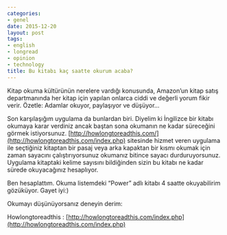 ```yaml
---
categories:
- genel
date: 2015-12-20
layout: post
tags:
- english
- longread
- opinion
- technology
title: Bu kitabı kaç saatte okurum acaba?
---
```


Kitap okuma kültürünün nerelere vardığı konusunda, Amazon’un kitap satış departmanında her kitap için yapılan onlarca ciddi ve değerli yorum fikir verir. Özetle: Adamlar okuyor, paylaşıyor ve düşüyor…

Son karşılaşığım uygulama da bunlardan biri. Diyelim ki İngilizce bir kitabı okumaya karar verdiniz ancak baştan sona okumanın ne kadar süreceğini görmek istiyorsunuz. [http://howlongtoreadthis.com/](http://howlongtoreadthis.com/index.php) sitesinde hizmet veren uygulama ile seçtiğiniz kitaptan bir pasaj veya arka kapaktan bir kısmı okumak için zaman sayacını çalıştırıyorsunuz okumanız bitince sayacı durduruyorsunuz. Uygulama kitaptaki kelime sayısını bildiğinden sizin bu kitabı ne kadar sürede okuyacağınız hesaplıyor.

Ben hesaplattım. Okuma listemdeki “Power” adlı kitabı 4 saatte okuyabilirim gözüküyor. Gayet iyi:)

Okumayı düşünüyorsanız deneyin derim:

Howlongtoreadthis : [http://howlongtoreadthis.com/index.php](http://howlongtoreadthis.com/index.php)
